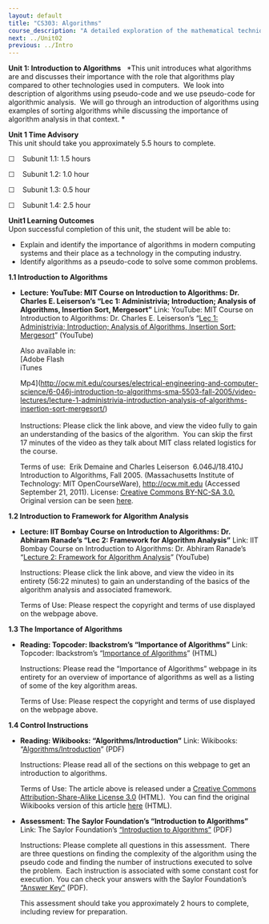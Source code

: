```yaml
---
layout: default
title: "CS303: Algorithms"
course_description: "A detailed exploration of the mathematical techniques used for the design and analysis of computer algorithms. Topics include the study of computer algorithms for numeric and non-numeric problems, analysis of time and space requirements of algorithms, correctness of algorithms, and NP-completeness."
next: ../Unit02
previous: ../Intro
---
```

**Unit 1: Introduction to Algorithms** <span id="1"></span> 
*This unit introduces what algorithms are and discusses their importance
with the role that algorithms play compared to other technologies used
in computers.  We look into description of algorithms using pseudo-code
and we use pseudo-code for algorithmic analysis.  We will go through an
introduction of algorithms using examples of sorting algorithms while
discussing the importance of algorithm analysis in that context. *

**Unit 1 Time Advisory**  
This unit should take you approximately 5.5 hours to complete.  
  
 ☐    Subunit 1.1: 1.5 hours  
  
 ☐    Subunit 1.2: 1.0 hour  
  
 ☐    Subunit 1.3: 0.5 hour  
  
 ☐    Subunit 1.4: 2.5 hour

**Unit1 Learning Outcomes**  
Upon successful completion of this unit, the student will be able to:  
  
-   Explain and identify the importance of algorithms in modern
    computing systems and their place as a technology in the computing
    industry.
-   Identify algorithms as a pseudo-code to solve some common problems. 

**1.1 Introduction to Algorithms** <span id="1.1"></span> 
-   **Lecture: YouTube: MIT Course on Introduction to Algorithms: Dr.
    Charles E. Leiserson’s “Lec 1: Administrivia; Introduction; Analysis
    of Algorithms, Insertion Sort, Mergesort”**
    Link: YouTube: MIT Course on Introduction to Algorithms: Dr. Charles
    E. Leiserson’s “[Lec 1: Administrivia; Introduction; Analysis of
    Algorithms, Insertion Sort;
    Mergesort](http://www.youtube.com/watch?v=SjF40tTvwhE)” (YouTube)  
      
     Also available in:  
     [Adobe Flash  
     iTunes  

    Mp4](http://ocw.mit.edu/courses/electrical-engineering-and-computer-science/6-046j-introduction-to-algorithms-sma-5503-fall-2005/video-lectures/lecture-1-administrivia-introduction-analysis-of-algorithms-insertion-sort-mergesort/)  
        
     Instructions: Please click the link above, and view the video fully
    to gain an understanding of the basics of the algorithm.  You can
    skip the first 17 minutes of the video as they talk about MIT class
    related logistics for the course.  
      
     Terms of use:  Erik Demaine and Charles Leiserson  6.046J/18.410J
    Introduction to Algorithms, Fall 2005. (Massachusetts Institute of
    Technology: MIT OpenCourseWare), http://ocw.mit.edu (Accessed
    September 21, 2011). License: [Creative Commons BY-NC-SA
    3.0.](http://creativecommons.org/licenses/by-nc-sa/3.0/us/) Original
    version can be
    seen [here](http://www.youtube.com/watch?v=JPyuH4qXLZ0). 

**1.2 Introduction to Framework for Algorithm Analysis** <span
id="1.2"></span> 
-   **Lecture: IIT Bombay Course on Introduction to Algorithms: Dr.
    Abhiram Ranade’s “Lec 2: Framework for Algorithm Analysis”**
    Link: IIT Bombay Course on Introduction to Algorithms: Dr. Abhiram
    Ranade’s “[Lecture 2: Framework for Algorithm
    Analysis](http://www.youtube.com/watch?v=7KQf7f8ti1U&feature=relmfu)”
    (YouTube)  
      
     Instructions: Please click the link above, and view the video in
    its entirety (56:22 minutes) to gain an understanding of the basics
    of the algorithm analysis and associated framework.    
      
     Terms of Use: Please respect the copyright and terms of use
    displayed on the webpage above. 

**1.3 The Importance of Algorithms** <span id="1.3"></span> 
-   **Reading: Topcoder: Ibackstrom’s “Importance of Algorithms”**
    Link: Topcoder: Ibackstrom’s “[Importance of
    Algorithms](http://www.topcoder.com/tc?module=Static&d1=tutorials&d2=importance_of_algorithms)”
    (HTML)  
      
     Instructions: Please read the “Importance of Algorithms” webpage in
    its entirety for an overview of importance of algorithms as well as
    a listing of some of the key algorithm areas.  
      
     Terms of Use: Please respect the copyright and terms of use
    displayed on the webpage above.

**1.4 Control Instructions** <span id="1.4"></span> 
-   **Reading: Wikibooks: “Algorithms/Introduction”**
    Link: Wikibooks:
    “[Algorithms/Introduction](https://resources.saylor.org/wwwresources/archived/site/wp-content/uploads/2011/06/Algorithms_Introduction.pdf)”
    (PDF)  
      
     Instructions: Please read all of the sections on this webpage to
    get an introduction to algorithms.   
      
     Terms of Use: The article above is released under a [Creative
    Commons Attribution-Share-Alike License
    3.0](http://creativecommons.org/licenses/by-sa/3.0/) (HTML).  You
    can find the original Wikibooks version of this article
    [here](http://en.wikibooks.org/wiki/Algorithms/Introduction) (HTML).

-   **Assessment: The Saylor Foundation’s “Introduction to Algorithms”**
    Link: The Saylor Foundation’s [“Introduction to
    Algorithms”](https://resources.saylor.org/wwwresources/archived/site/wp-content/uploads/2013/01/CS303-Unit1Assignment-FINAL-PRVFINAL.pdf) (PDF)  
      
     Instructions: Please complete all questions in this
    assessment. <span class="apple-converted-space"> </span>There are
    three questions on finding the complexity of the algorithm using the
    pseudo code and finding the number of instructions executed to solve
    the problem. <span class="apple-converted-space"> </span>Each
    instruction is associated with some constant cost for execution. You
    can check your answers with the Saylor Foundation’s [“Answer
    Key”](https://resources.saylor.org/wwwresources/archived/site/wp-content/uploads/2012/05/CS303-Unit1AssignmentAnswerKey-FINAL.pdf) (PDF).  
      
     This assessment should take you approximately 2 hours to complete,
    including review for preparation.


